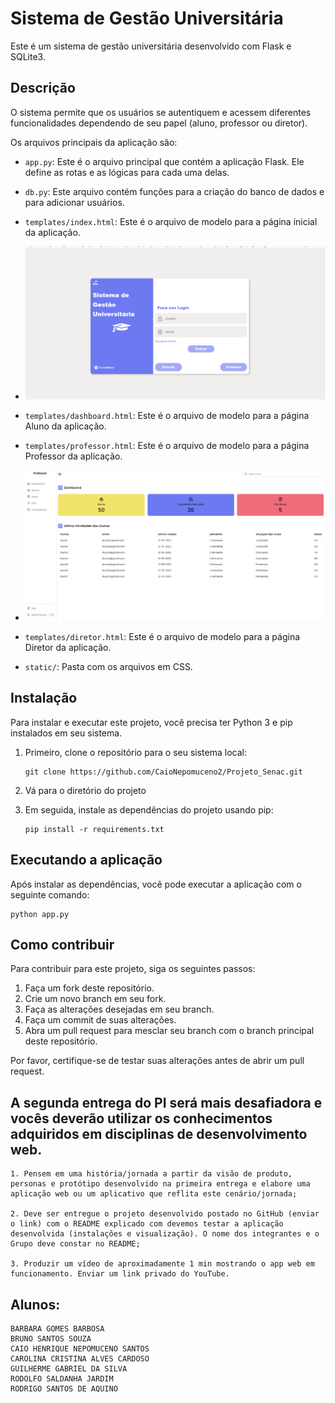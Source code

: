 # Sistema de Gestão Universitária

Este é um sistema de gestão universitária desenvolvido com Flask e SQLite3.

## Descrição

O sistema permite que os usuários se autentiquem e acessem diferentes funcionalidades dependendo de seu papel (aluno, professor ou diretor). 

Os arquivos principais da aplicação são:

- `app.py`: Este é o arquivo principal que contém a aplicação Flask. Ele define as rotas e as lógicas para cada uma delas.

- `db.py`: Este arquivo contém funções para a criação do banco de dados e para adicionar usuários.

- `templates/index.html`: Este é o arquivo de modelo para a página inicial da aplicação.
- ![Logo do Projeto Senac](https://github.com/CaioNepomuceno2/Projeto_Senac/blob/9b79c47fe8c0bcbdd4bc43b922d0b4afff4e952f/static/img/TelaLogin.PNG)

- `templates/dashboard.html`: Este é o arquivo de modelo para a página Aluno da aplicação.

- `templates/professor.html`: Este é o arquivo de modelo para a página Professor da aplicação.
- ![Logo do Projeto Senac](https://github.com/CaioNepomuceno2/Projeto_Senac/blob/9b79c47fe8c0bcbdd4bc43b922d0b4afff4e952f/static/img/dashprof.PNG)

- `templates/diretor.html`: Este é o arquivo de modelo para a página Diretor da aplicação.

- `static/`: Pasta com os arquivos em CSS.

## Instalação

Para instalar e executar este projeto, você precisa ter Python 3 e pip instalados em seu sistema.

1. Primeiro, clone o repositório para o seu sistema local:

   ```
   git clone https://github.com/CaioNepomuceno2/Projeto_Senac.git
   ```

2. Vá para o diretório do projeto

3. Em seguida, instale as dependências do projeto usando pip:

   ```
   pip install -r requirements.txt
   ```

## Executando a aplicação

Após instalar as dependências, você pode executar a aplicação com o seguinte comando:

```
python app.py
```

## Como contribuir

Para contribuir para este projeto, siga os seguintes passos:

1. Faça um fork deste repositório.
2. Crie um novo branch em seu fork.
3. Faça as alterações desejadas em seu branch.
4. Faça um commit de suas alterações.
5. Abra um pull request para mesclar seu branch com o branch principal deste repositório.

Por favor, certifique-se de testar suas alterações antes de abrir um pull request.

## A segunda entrega do PI será mais desafiadora e vocês deverão utilizar os conhecimentos adquiridos em disciplinas de desenvolvimento web.

    1. Pensem em uma história/jornada a partir da visão de produto, personas e protótipo desenvolvido na primeira entrega e elabore uma aplicação web ou um aplicativo que reflita este cenário/jornada;

    2. Deve ser entregue o projeto desenvolvido postado no GitHub (enviar o link) com o README explicado com devemos testar a aplicação desenvolvida (instalações e visualização). O nome dos integrantes e o Grupo deve constar no README;

    3. Produzir um vídeo de aproximadamente 1 min mostrando o app web em funcionamento. Enviar um link privado do YouTube.

## Alunos: 

    BARBARA GOMES BARBOSA
    BRUNO SANTOS SOUZA
    CAIO HENRIQUE NEPOMUCENO SANTOS
    CAROLINA CRISTINA ALVES CARDOSO
    GUILHERME GABRIEL DA SILVA
    RODOLFO SALDANHA JARDIM
    RODRIGO SANTOS DE AQUINO
